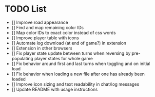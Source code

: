 # TODO List

- [] Improve road appearance
- [] Find and map remaining color IDs
- [] Map color IDs to exact color instead of css words
- [] Improve player table with icons
- [] Automate log download (at end of game?) in extension
- [] Extension in other browsers
- [] Fix player state update between turns when reversing by pre-populating player states for whole game
- [] Fix behavior around first and last turns when toggling and on initial load
- [] Fix behavior when loading a new file after one has already been loaded
- [] Improve icon sizing and text readability in chat/log messages
- [] Update README with usage instructions
